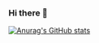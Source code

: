 ### Hi there 👋

[![Anurag's GitHub stats](https://github-readme-stats.vercel.app/api?username=josericardopenase)](https://github.com/anuraghazra/github-readme-stats)
